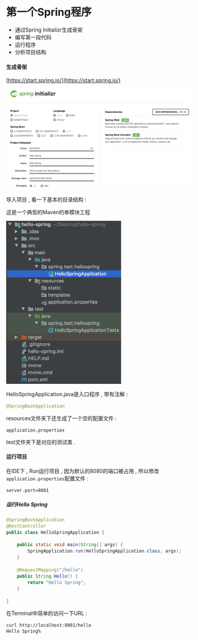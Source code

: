 # 第一个Spring程序

* 通过Spring Initializr生成骨架
* 编写第一段代码
* 运行程序
* 分析项目结构

#### 生成骨架

[https://start.spring.io/](https://start.spring.io/)

![](/assets/start_spring.png)

导入项目 , 看一下基本的目录结构 :

这是一个典型的Maven的单模块工程

![](/assets/mulujiegou.png)

HelloSpringApplication.java是入口程序 , 带有注解 :

```java
@SpringBootApplication
```

resources文件夹下还生成了一个空的配置文件 :

```
application.properties
```

test文件夹下是对应的测试类 .

#### 运行项目

在IDE下 , Run运行项目 , 因为默认的8080的端口被占用 , 所以修改`application.properties`配置文件 :

```
server.port=8001
```

##### 运行Hello Spring

```java
@SpringBootApplication
@RestController
public class HelloSpringApplication {

    public static void main(String[] args) {
        SpringApplication.run(HelloSpringApplication.class, args);
    }

    @RequestMapping("/hello")
    public String Hello() {
        return "Hello Spring";
    }

}
```

在Terminal中简单的访问一下URL : 

```
curl http://localhost:8001/hello                                                                     
Hello Spring% 
```




